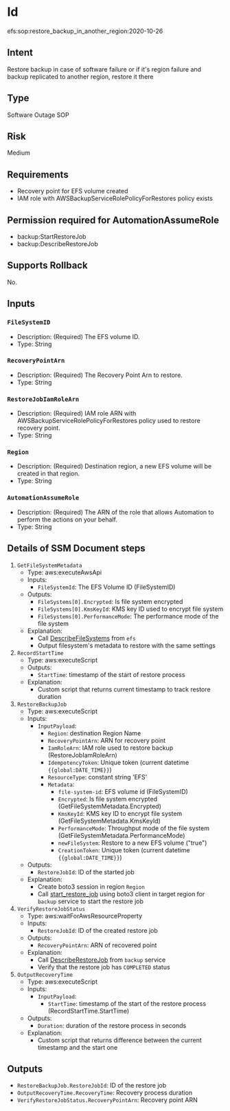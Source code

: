 # Id

efs:sop:restore_backup_in_another_region:2020-10-26

## Intent

Restore backup in case of software failure or if it's region failure and backup replicated to another region, restore it
there

## Type

Software Outage SOP

## Risk

Medium

## Requirements

* Recovery point for EFS volume created
* IAM role with AWSBackupServiceRolePolicyForRestores policy exists

## Permission required for AutomationAssumeRole

* backup:StartRestoreJob
* backup:DescribeRestoreJob

## Supports Rollback

No.

## Inputs

### `FileSystemID`

* Description: (Required) The EFS volume ID.
* Type: String

### `RecoveryPointArn`

* Description: (Required) The Recovery Point Arn to restore.
* Type: String

### `RestoreJobIamRoleArn`

* Description: (Required) IAM role ARN with AWSBackupServiceRolePolicyForRestores policy used to restore recovery point.
* Type: String

### `Region`

* Description: (Required) Destination region, a new EFS volume will be created in that region.
* Type: String

### `AutomationAssumeRole`

* Description: (Required) The ARN of the role that allows Automation to perform the actions on your behalf.
* Type: String

## Details of SSM Document steps

1. `GetFileSystemMetadata`
    * Type: aws:executeAwsApi
    * Inputs:
        * `FileSystemId`: The EFS Volume ID (FileSystemID)
    * Outputs:
        * `FileSystems[0].Encrypted`: Is file system encrypted
        * `FileSystems[0].KmsKeyId`: KMS key ID used to encrypt file system
        * `FileSystems[0].PerformanceMode`: The performance mode of the file system
    * Explanation:
        * Call [DescribeFileSystems](https://docs.aws.amazon.com/efs/latest/ug/API_DescribeFileSystems.html) from `efs`
        * Output filesystem's metadata to restore with the same settings
1. `RecordStartTime`
    * Type: aws:executeScript
    * Outputs:
        * `StartTime`: timestamp of the start of restore process
    * Explanation:
        * Custom script that returns current timestamp to track restore duration
1. `RestoreBackupJob`
    * Type: aws:executeScript
    * Inputs:
        * `InputPayload`:
           * `Region`: destination Region Name
           * `RecoveryPointArn`: ARN for recovery point
           * `IamRoleArn`: IAM role used to restore backup (RestoreJobIamRoleArn)
           * `IdempotencyToken`: Unique token (current datetime `{{global:DATE_TIME}}`)
           * `ResourceType`: constant string 'EFS'
           * `Metadata`:
               * `file-system-id`: EFS volume id (FileSystemID)
               * `Encrypted`: Is file system encrypted (GetFileSystemMetadata.Encrypted)
               * `KmsKeyId`: KMS key ID to encrypt file system (GetFileSystemMetadata.KmsKeyId)
               * `PerformanceMode`: Throughput mode of the file system (GetFileSystemMetadata.PerformanceMode)
               * `newFileSystem`: Restore to a new EFS volume ("true")
               * `CreationToken`: Unique token (current datetime `{{global:DATE_TIME}}`)
    * Outputs:
        * `RestoreJobId`: ID of the started job
    * Explanation:
        * Create boto3 session in region `Region`
        * Call [start_restore_job](https://boto3.amazonaws.com/v1/documentation/api/latest/reference/services/backup.html#Backup.Client.start_restore_job)
          using boto3 client in target region for `backup` service to start the restore job
1. `VerifyRestoreJobStatus`
    * Type: aws:waitForAwsResourceProperty
    * Inputs:
        * `RestoreJobId`: ID of the created restore job
    * Outputs:
        * `RecoveryPointArn`: ARN of recovered point
    * Explanation:
        * Call [DescribeRestoreJob](https://docs.aws.amazon.com/aws-backup/latest/devguide/API_DescribeRestoreJob.html)
          from `backup` service
        * Verify that the restore job has `COMPLETED` status
1. `OutputRecoveryTime`
    * Type: aws:executeScript
    * Inputs:
        * `InputPayload`:
            * `StartTime`: timestamp of the start of the restore process (RecordStartTime.StartTime)
    * Outputs:
        * `Duration`: duration of the restore process in seconds
    * Explanation:
        * Custom script that returns difference between the current timestamp and the start one

## Outputs

* `RestoreBackupJob.RestoreJobId`: ID of the restore job
* `OutputRecoveryTime.RecoveryTime`: Recovery process duration
* `VerifyRestoreJobStatus.RecoveryPointArn`: Recovery point ARN


 

